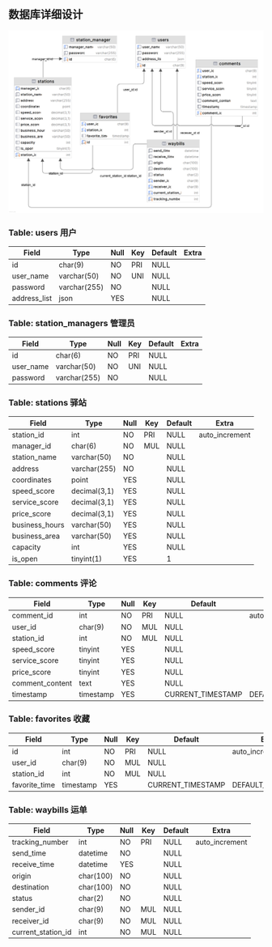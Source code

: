 ## 数据库详细设计

![](./img/database.png)

### Table: users 用户

| Field | Type | Null | Key | Default | Extra |
| --- | --- | --- | --- | --- | --- |
| id | char(9) | NO | PRI | NULL |  |
| user_name | varchar(50) | NO | UNI | NULL |  |
| password | varchar(255) | NO |  | NULL |  |
| address_list | json | YES |  | NULL |  |

### Table: station_managers 管理员

| Field | Type | Null | Key | Default | Extra |
| --- | --- | --- | --- | --- | --- |
| id | char(6) | NO | PRI | NULL |  |
| user_name | varchar(50) | NO | UNI | NULL |  |
| password | varchar(255) | NO |  | NULL |  |

### Table: stations 驿站

| Field | Type | Null | Key | Default | Extra |
| --- | --- | --- | --- | --- | --- |
| station_id | int | NO | PRI | NULL | auto_increment |
| manager_id | char(6) | NO | MUL | NULL |  |
| station_name | varchar(50) | NO |  | NULL |  |
| address | varchar(255) | NO |  | NULL |  |
| coordinates | point | YES |  | NULL |  |
| speed_score | decimal(3,1) | YES |  | NULL |  |
| service_score | decimal(3,1) | YES |  | NULL |  |
| price_score | decimal(3,1) | YES |  | NULL |  |
| business_hours | varchar(50) | YES |  | NULL |  |
| business_area | varchar(50) | YES |  | NULL |  |
| capacity | int | YES |  | NULL |  |
| is_open | tinyint(1) | YES |  | 1 |  |

### Table: comments 评论

| Field | Type | Null | Key | Default | Extra |
| --- | --- | --- | --- | --- | --- |
| comment_id | int | NO | PRI | NULL | auto_increment |
| user_id | char(9) | NO | MUL | NULL |  |
| station_id | int | NO | MUL | NULL |  |
| speed_score | tinyint | YES |  | NULL |  |
| service_score | tinyint | YES |  | NULL |  |
| price_score | tinyint | YES |  | NULL |  |
| comment_content | text | YES |  | NULL |  |
| timestamp | timestamp | YES |  | CURRENT_TIMESTAMP | DEFAULT_GENERATED |

### Table: favorites 收藏

| Field | Type | Null | Key | Default | Extra |
| --- | --- | --- | --- | --- | --- |
| id | int | NO | PRI | NULL | auto_increment |
| user_id | char(9) | NO | MUL | NULL |  |
| station_id | int | NO | MUL | NULL |  |
| favorite_time | timestamp | YES |  | CURRENT_TIMESTAMP | DEFAULT_GENERATED |

### Table: waybills 运单

| Field | Type | Null | Key | Default | Extra |
| --- | --- | --- | --- | --- | --- |
| tracking_number | int | NO | PRI | NULL | auto_increment |
| send_time | datetime | NO |  | NULL |  |
| receive_time | datetime | YES |  | NULL |  |
| origin | char(100) | NO |  | NULL |  |
| destination | char(100) | NO |  | NULL |  |
| status | char(2) | NO |  | NULL |  |
| sender_id | char(9) | NO | MUL | NULL |  |
| receiver_id | char(9) | NO | MUL | NULL |  |
| current_station_id | int | NO | MUL | NULL |  |
